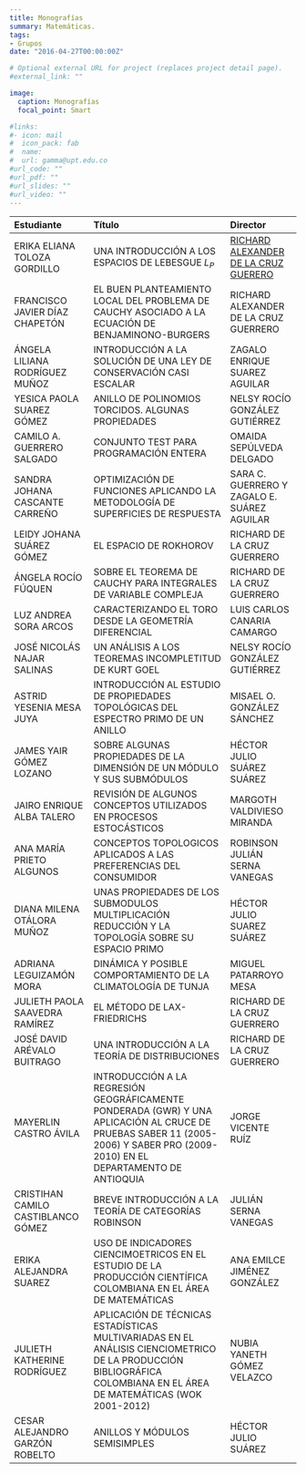 ```yaml
---
title: Monografías
summary: Matemáticas.
tags:
- Grupos
date: "2016-04-27T00:00:00Z"

# Optional external URL for project (replaces project detail page).
#external_link: ""

image:
  caption: Monografías
  focal_point: Smart

#links:
#- icon: mail
#  icon_pack: fab
#  name: 
#  url: gamma@upt.edu.co
#url_code: ""
#url_pdf: ""
#url_slides: ""
#url_video: ""
---
```



Estudiante | Título | Director 
:----------| :---------- | :----------
ERIKA ELIANA TOLOZA GORDILLO | UNA INTRODUCCIÓN A LOS ESPACIOS DE LEBESGUE $L_P$ | [RICHARD ALEXANDER DE LA CRUZ GUERERO](https://matematicas.netlify.app/authors/delacruz-r/)
FRANCISCO JAVIER DÍAZ CHAPETÓN | EL BUEN PLANTEAMIENTO LOCAL DEL PROBLEMA DE CAUCHY ASOCIADO A LA ECUACIÓN DE BENJAMINONO-BURGERS | RICHARD ALEXANDER DE LA CRUZ GUERRERO
ÁNGELA LILIANA RODRÍGUEZ MUÑOZ | INTRODUCCIÓN A LA SOLUCIÓN DE UNA LEY DE CONSERVACIÓN CASI ESCALAR | ZAGALO ENRIQUE SUAREZ AGUILAR
YESICA PAOLA SUAREZ GÓMEZ | ANILLO DE POLINOMIOS TORCIDOS. ALGUNAS PROPIEDADES | NELSY ROCÍO GONZÁLEZ GUTIÉRREZ
CAMILO A. GUERRERO SALGADO| CONJUNTO TEST PARA PROGRAMACIÓN ENTERA| OMAIDA SEPÚLVEDA DELGADO 
SANDRA JOHANA CASCANTE CARREÑO | OPTIMIZACIÓN DE FUNCIONES APLICANDO LA METODOLOGÍA DE SUPERFICIES DE RESPUESTA | SARA C. GUERRERO Y ZAGALO E. SUÁREZ AGUILAR
LEIDY JOHANA SUÁREZ GÓMEZ | EL ESPACIO DE ROKHOROV | RICHARD DE LA CRUZ GUERRERO
ÁNGELA ROCÍO FÚQUEN |SOBRE EL TEOREMA DE CAUCHY PARA INTEGRALES DE VARIABLE COMPLEJA | RICHARD DE LA CRUZ GUERRERO
LUZ ANDREA SORA ARCOS| CARACTERIZANDO EL TORO DESDE LA GEOMETRÍA DIFERENCIAL | LUIS CARLOS CANARIA CAMARGO 
JOSÉ NICOLÁS NAJAR SALINAS| UN ANÁLISIS A LOS TEOREMAS INCOMPLETITUD DE KURT GOEL | NELSY ROCÍO GONZÁLEZ GUTIÉRREZ
ASTRID YESENIA MESA JUYA | INTRODUCCIÓN AL ESTUDIO DE PROPIEDADES TOPOLÓGICAS DEL ESPECTRO PRIMO DE UN ANILLO | MISAEL O. GONZÁLEZ SÁNCHEZ
JAMES YAIR GÓMEZ LOZANO | SOBRE ALGUNAS PROPIEDADES DE LA DIMENSIÓN DE UN MÓDULO Y SUS SUBMÓDULOS | HÉCTOR JULIO SUÁREZ SUÁREZ
JAIRO ENRIQUE ALBA TALERO | REVISIÓN DE ALGUNOS CONCEPTOS UTILIZADOS EN PROCESOS ESTOCÁSTICOS| MARGOTH VALDIVIESO MIRANDA 
ANA MARÍA PRIETO ALGUNOS | CONCEPTOS TOPOLOGICOS APLICADOS A LAS PREFERENCIAS DEL CONSUMIDOR | ROBINSON JULIÁN SERNA VANEGAS
DIANA MILENA OTÁLORA MUÑOZ| UNAS PROPIEDADES DE LOS SUBMODULOS MULTIPLICACIÓN REDUCCIÓN Y LA TOPOLOGÍA SOBRE SU ESPACIO PRIMO | HÉCTOR JULIO SUAREZ SUÁREZ 
ADRIANA LEGUIZAMÓN MORA | DINÁMICA Y POSIBLE COMPORTAMIENTO DE LA CLIMATOLOGÍA DE TUNJA | MIGUEL PATARROYO MESA 
JULIETH PAOLA SAAVEDRA RAMÍREZ| EL MÉTODO DE LAX-FRIEDRICHS|  RICHARD DE LA CRUZ GUERRERO 
JOSÉ DAVID ARÉVALO BUITRAGO | UNA INTRODUCCIÓN A LA TEORÍA DE DISTRIBUCIONES| RICHARD DE LA CRUZ GUERRERO 
MAYERLIN CASTRO ÁVILA | INTRODUCCIÓN A LA REGRESIÓN GEOGRÁFICAMENTE PONDERADA (GWR) Y UNA APLICACIÓN AL CRUCE DE PRUEBAS SABER 11 (2005-2006) Y SABER PRO (2009-2010) EN EL DEPARTAMENTO DE ANTIOQUIA | JORGE VICENTE RUÍZ
CRISTIHAN CAMILO CASTIBLANCO GÓMEZ| BREVE INTRODUCCIÓN A LA TEORÍA DE CATEGORÍAS ROBINSON| JULIÁN SERNA VANEGAS
ERIKA ALEJANDRA SUAREZ | USO DE INDICADORES CIENCIMOETRICOS EN EL ESTUDIO DE LA PRODUCCIÓN CIENTÍFICA COLOMBIANA EN EL ÁREA DE MATEMÁTICAS| ANA EMILCE JIMÉNEZ GONZÁLEZ
JULIETH KATHERINE RODRÍGUEZ| APLICACIÓN DE TÉCNICAS ESTADÍSTICAS MULTIVARIADAS EN EL ANÁLISIS CIENCIOMETRICO DE LA PRODUCCIÓN BIBLIOGRÁFICA COLOMBIANA EN EL ÁREA DE MATEMÁTICAS (WOK 2001-2012)| NUBIA YANETH GÓMEZ VELAZCO
CESAR ALEJANDRO GARZÓN ROBELTO| ANILLOS Y MÓDULOS SEMISIMPLES | HÉCTOR JULIO SUÁREZ

